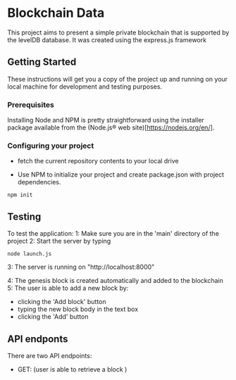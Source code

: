 # Blockchain Data

This project aims to present a simple private blockchain that is supported by the levelDB database.
It was created using the express.js framework

## Getting Started

These instructions will get you a copy of the project up and running on your local machine for development and testing purposes.

### Prerequisites

Installing Node and NPM is pretty straightforward using the installer package available from the (Node.js® web site)[https://nodejs.org/en/].

### Configuring your project

- fetch the current repository contents to your local drive

- Use NPM to initialize your project and create package.json with project dependencies.
```
npm init
```


## Testing

To test the application:
1: Make sure you are in the 'main' directory of the project
2: Start the server by typing
```
node launch.js
```
3: The server is running on "http://localhost:8000"

4: The genesis block is created automatically and added to the blockchain
5: The user is able to add a new block by:

- clicking the 'Add block' button
- typing the new block body in the text box
- clicking the 'Add' button

## API endponts

There are two API endpoints:

- GET: (user is able to retrieve a block )

